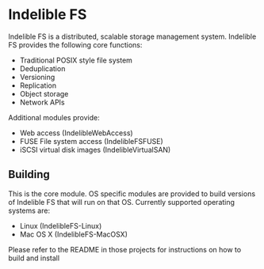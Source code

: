 Indelible FS
============

Indelible FS is a distributed, scalable storage management system.  Indelible FS provides the following core functions:

* Traditional POSIX style file system
* Deduplication
* Versioning
* Replication
* Object storage
* Network APIs

Additional modules provide:

* Web access (IndelibleWebAccess)
* FUSE File system access (IndelibleFSFUSE)
* iSCSI virtual disk images (IndelibleVirtualSAN)

Building
--------
This is the core module.  OS specific modules are provided to build versions of Indelible FS that will run on that OS.
Currently supported operating systems are:

* Linux (IndelibleFS-Linux)
* Mac OS X (IndelibleFS-MacOSX)

Please refer to the README in those projects for instructions on how to build and install